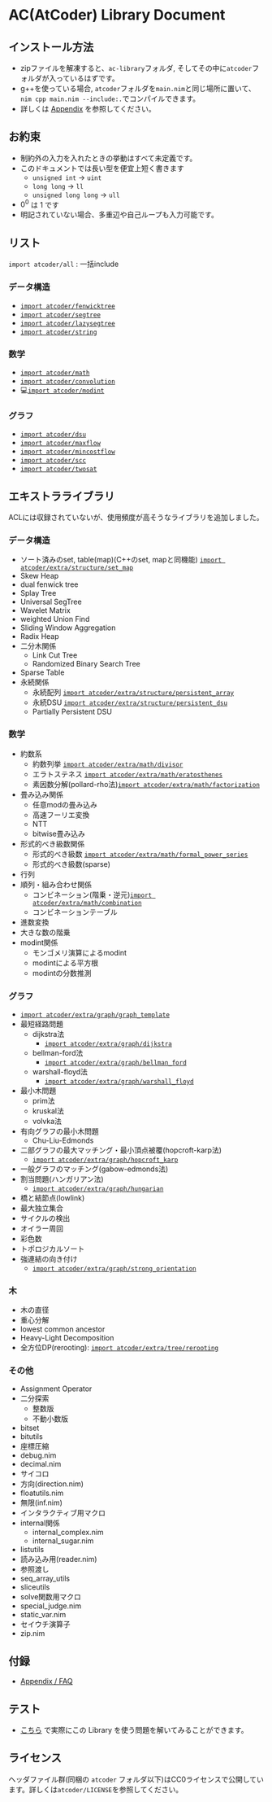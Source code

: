 # AC(AtCoder) Library Document

## インストール方法

- zipファイルを解凍すると、`ac-library`フォルダ, そしてその中に`atcoder`フォルダが入っているはずです。
- g++を使っている場合, `atcoder`フォルダを`main.nim`と同じ場所に置いて、`nim cpp main.nim --include:.`でコンパイルできます。  
- 詳しくは [Appendix](./appendix.html) を参照してください。

## お約束

- 制約外の入力を入れたときの挙動はすべて未定義です。
- このドキュメントでは長い型を便宜上短く書きます
  - `unsigned int` → `uint`
  - `long long` → `ll`
  - `unsigned long long` → `ull`
- $0^0$ は $1$ です
- 明記されていない場合、多重辺や自己ループも入力可能です。

## リスト

`import atcoder/all` : 一括include

### データ構造

- [`import atcoder/fenwicktree`](./fenwicktree.html)
- [`import atcoder/segtree`](./segtree.html)
- [`import atcoder/lazysegtree`](./lazysegtree.html)
- [`import atcoder/string`](./string.html)

### 数学

- [`import atcoder/math`](./math.html)
- [`import atcoder/convolution`](./convolution.html)
- 💻[`import atcoder/modint`](./modint.html)

### グラフ

- [`import atcoder/dsu`](./dsu.html)
- [`import atcoder/maxflow`](./maxflow.html)
- [`import atcoder/mincostflow`](./mincostflow.html)
- [`import atcoder/scc`](./scc.html)
- [`import atcoder/twosat`](./twosat.html)

## エキストラライブラリ

ACLには収録されていないが、使用頻度が高そうなライブラリを追加しました。

### データ構造
- ソート済みのset, table(map)(C++のset, mapと同機能)  [`import atcoder/extra/structure/set_map`](./extra/structure/sorted_set_map.html)
- Skew Heap
- dual fenwick tree
- Splay Tree
- Universal SegTree
- Wavelet Matrix
- weighted Union Find
- Sliding Window Aggregation
- Radix Heap
- 二分木関係
  - Link Cut Tree
  - Randomized Binary Search Tree
- Sparse Table
- 永続関係
  - 永続配列 [`import atcoder/extra/structure/persistent_array`](./extra/structure/persistent_array.html)
  - 永続DSU [`import atcoder/extra/structure/persistent_dsu`](./extra/structure/persistent_dsu.html)
  - Partially Persistent DSU


### 数学
- 約数系
  - 約数列挙 [`import atcoder/extra/math/divisor`](./extra/math/divisor.html)
  - エラトステネス [`import atcoder/extra/math/eratosthenes`](./extra/math/eratosthenes.html)
  - 素因数分解(pollard-rho法)[`import atcoder/extra/math/factorization`](./extra/math/factorization.html)
- 畳み込み関係
  - 任意modの畳み込み
  - 高速フーリエ変換
  - NTT
  - bitwise畳み込み
- 形式的べき級数関係
  - 形式的べき級数 [`import atcoder/extra/math/formal_power_series`](./extra/math/formal_power_series.html)
  - 形式的べき級数(sparse)
- 行列
- 順列・組み合わせ関係
  - コンビネーション(階乗・逆元)[`import atcoder/extra/math/combination`](./extra/math/combination.html)
  - コンビネーションテーブル
- 進数変換
- 大きな数の階乗
- modint関係
  - モンゴメリ演算によるmodint
  - modintによる平方根
  - modintの分数推測

### グラフ
- [`import atcoder/extra/graph/graph_template`](./extra/graph/graph_template.html)
- 最短経路問題
  - dijkstra法
    - [`import atcoder/extra/graph/dijkstra`](./extra/graph/dijkstra.html)
  - bellman-ford法
    - [`import atcoder/extra/graph/bellman_ford`](./extra/graph/bellman_ford.html)
  - warshall-floyd法
    - [`import atcoder/extra/graph/warshall_floyd`](./extra/graph/warshall_floyd.html)
- 最小木問題
  - prim法
  - kruskal法
  - volvka法
- 有向グラフの最小木問題
  - Chu-Liu-Edmonds
- 二部グラフの最大マッチング・最小頂点被覆(hopcroft-karp法)
  - [`import atcoder/extra/graph/hopcroft_karp`](./extra/graph/hopcroft_karp.html)
- 一般グラフのマッチング(gabow-edmonds法)
- 割当問題(ハンガリアン法)
  - [`import atcoder/extra/graph/hungarian`](./extra/graph/hungarian.html)
- 橋と結節点(lowlink)
- 最大独立集合
- サイクルの検出
- オイラー周回
- 彩色数
- トポロジカルソート
- 強連結の向き付け
  - [`import atcoder/extra/graph/strong_orientation`](./extra/graph/strong_orientation.html)

### 木
- 木の直径
- 重心分解
- lowest common ancestor
- Heavy-Light Decomposition
- 全方位DP(rerooting): [`import atcoder/extra/tree/rerooting`](./extra/tree/rerooting.html)

### その他
- Assignment Operator
- 二分探索
  - 整数版
  - 不動小数版
- bitset
- bitutils
- 座標圧縮
- debug.nim
- decimal.nim
- サイコロ
- 方向(direction.nim)
- floatutils.nim
- 無限(inf.nim)
- インタラクティブ用マクロ
- internal関係
  - internal_complex.nim
  - internal_sugar.nim
- listutils
- 読み込み用(reader.nim)
- 参照渡し
- seq_array_utils
- sliceutils
- solve関数用マクロ
- special_judge.nim
- static_var.nim
- セイウチ演算子
- zip.nim


## 付録

- [Appendix / FAQ](./appendix.html)

## テスト

- [こちら](https://atcoder.jp/contests/practice2) で実際にこの Library を使う問題を解いてみることができます。

## ライセンス

ヘッダファイル群(同梱の `atcoder` フォルダ以下)はCC0ライセンスで公開しています。詳しくは`atcoder/LICENSE`を参照してください。
